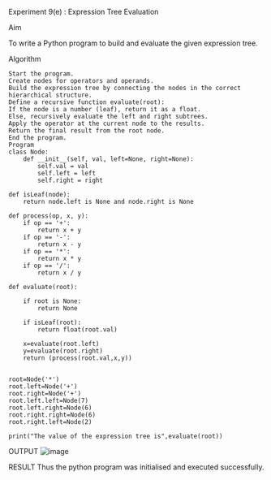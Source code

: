 Experiment 9(e) : Expression Tree Evaluation

Aim

To write a Python program to build and evaluate the given expression tree.

Algorithm
```
Start the program.
Create nodes for operators and operands.
Build the expression tree by connecting the nodes in the correct hierarchical structure.
Define a recursive function evaluate(root):
If the node is a number (leaf), return it as a float.
Else, recursively evaluate the left and right subtrees.
Apply the operator at the current node to the results.
Return the final result from the root node.
End the program.
Program
class Node:
    def __init__(self, val, left=None, right=None):
        self.val = val
        self.left = left
        self.right = right

def isLeaf(node):
    return node.left is None and node.right is None
 
def process(op, x, y):
    if op == '+':
        return x + y
    if op == '-':
        return x - y
    if op == '*':
        return x * y
    if op == '/':
        return x / y
 
def evaluate(root):
    
    if root is None:
        return None
        
    if isLeaf(root):
        return float(root.val)
        
    x=evaluate(root.left)
    y=evaluate(root.right)
    return (process(root.val,x,y))
    
    
root=Node('*')
root.left=Node('+')
root.right=Node('+')
root.left.left=Node(7)
root.left.right=Node(6)
root.right.right=Node(6)
root.right.left=Node(2)

print("The value of the expression tree is",evaluate(root))
```
OUTPUT
![image](https://github.com/user-attachments/assets/3d0f05f1-964a-4371-b4cf-97a30d1302a8)


RESULT
Thus the python program was initialised and executed successfully.
